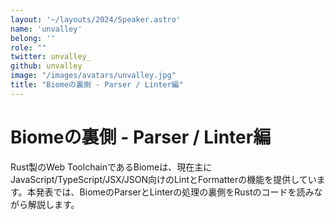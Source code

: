 ```yaml
---
layout: '~/layouts/2024/Speaker.astro'
name: 'unvalley'
belong: ''
role: ""
twitter: unvalley_
github: unvalley
image: "/images/avatars/unvalley.jpg"
title: "Biomeの裏側 - Parser / Linter編"
---
```


# Biomeの裏側 - Parser / Linter編

Rust製のWeb ToolchainであるBiomeは、現在主にJavaScript/TypeScript/JSX/JSON向けのLintとFormatterの機能を提供しています。本発表では、BiomeのParserとLinterの処理の裏側をRustのコードを読みながら解説します。

